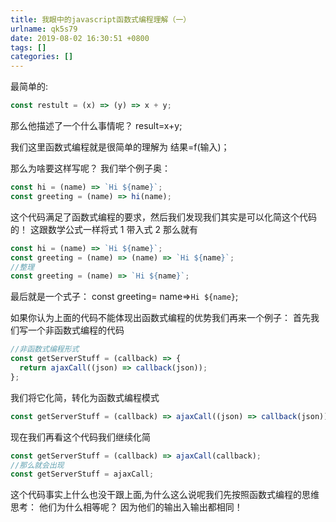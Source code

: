 ```yaml
---
title: 我眼中的javascript函数式编程理解（一）
urlname: qk5s79
date: 2019-08-02 16:30:51 +0800
tags: []
categories: []
---
```


最简单的:

```javascript
const restult = (x) => (y) => x + y;
```

那么他描述了一个什么事情呢？
result=x+y;

我们这里函数式编程就是很简单的理解为 结果=f(输入)；

那么为啥要这样写呢？
我们举个例子奥：

```javascript
const hi = (name) => `Hi ${name}`;
const greeting = (name) => hi(name);
```

这个代码满足了函数式编程的要求，然后我们发现我们其实是可以化简这个代码的！
这跟数学公式一样将式 1 带入式 2 那么就有

```javascript
const hi = (name) => `Hi ${name}`;
const greeting = (name) => (name) => `Hi ${name}`;
//整理
const greeting = (name) => `Hi ${name}`;
```

最后就是一个式子：
const greeting= name=>`Hi ${name}`;

如果你认为上面的代码不能体现出函数式编程的优势我们再来一个例子：
首先我们写一个非函数式编程的代码

```javascript
//非函数式编程形式
const getServerStuff = (callback) => {
  return ajaxCall((json) => callback(json));
};
```

我们将它化简，转化为函数式编程模式

```javascript
const getServerStuff = (callback) => ajaxCall((json) => callback(json));
```

现在我们再看这个代码我们继续化简

```javascript
const getServerStuff = (callback) => ajaxCall(callback);
//那么就会出现
const getServerStuff = ajaxCall;
```

这个代码事实上什么也没干跟上面,为什么这么说呢我们先按照函数式编程的思维思考：
他们为什么相等呢？
因为他们的输出入输出都相同！
